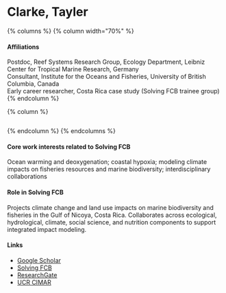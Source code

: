 # Clarke, Tayler

{% columns %}
{% column width="70%" %}
#### Affiliations

Postdoc, Reef Systems Research Group, Ecology Department, Leibniz Center for Tropical Marine Research, Germany\
Consultant, Institute for the Oceans and Fisheries, University of British Columbia, Canada\
Early career researcher, Costa Rica case study (Solving FCB trainee group)
{% endcolumn %}

{% column %}
<figure><img src="https://raw.githubusercontent.com/Solving-FCB/docs/refs/heads/main/.img/clarke-t.webp" alt=""></figure>
{% endcolumn %}
{% endcolumns %}

#### Core work interests related to Solving FCB

Ocean warming and deoxygenation; coastal hypoxia; modeling climate impacts on fisheries resources and marine biodiversity; interdisciplinary collaborations

#### Role in Solving FCB

Projects climate change and land use impacts on marine biodiversity and fisheries in the Gulf of Nicoya, Costa Rica. Collaborates across ecological, hydrological, climate, social science, and nutrition components to support integrated impact modeling.

#### Links

* [Google Scholar](https://scholar.google.com/citations?user=hI4fhesAAAAJ)
* [Solving FCB](https://solvingfcb.org/people/clarke-tc/)
* [ResearchGate](https://www.researchgate.net/profile/Tayler-Clarke)
* [UCR CIMAR](https://www.cimar.ucr.ac.cr/investigacion/investigadores/tayler-clarke.html)
